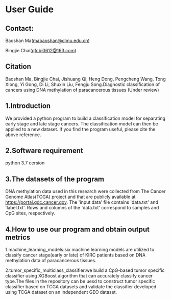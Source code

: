 # User Guide

## Contact:
Baoshan Ma(mabaoshan@dlmu.edu.cn)

Bingjie Chai(qfcbj0612@163.com)

## Citation

Baoshan Ma, Bingjie Chai, Jishuang Qi, Heng Dong, Pengcheng Wang, Tong Xiong, Yi Gong, Di Li, Shuxin Liu, Fengju Song.Diagnostic classification of cancers using DNA methylation of paracancerous tissues (Under review)

## 1.Introduction
We provided a python program to build a classification model for separating early stage and late stage cancers. The classification model can then be applied to a new dataset. If you find the program useful, please cite the above reference. 

## 2.Software requirement
python 3.7 cersion

## 3.The datasets of the program
DNA methylation data used in this research were collected from The Cancer Genome Atlas(TCGA) project and that are publicly available at https://portal.gdc.cancer.gov. The 'input data' file contains 'data.txt' and 'label.txt'. Rows and columns of the 'data.txt' correspond to samples and CpG sites, respectively.

## 4.How to use our program and obtain output metrics
1.machine_learning_models:six machine learning models are utilized to classify cancer stage(early or late) of KIRC patients based on DNA methylation data of paracancerous tissues.

2.tumor_specific_multiclass_classifier:we build a CpG-based tumor specific classifier using XGBoost algorithm that can accurately classify cancer type.The files in the repository can be uesd to construct tumor specific classifier based on TCGA datasets and validate the classifier developed using TCGA dataset on an independent GEO dataset. 

